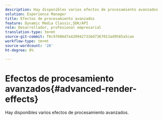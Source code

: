 ```yaml
---
description: Hay disponibles varios efectos de procesamiento avanzados.
solution: Experience Manager
title: Efectos de procesamiento avanzados
feature: Dynamic Media Classic,SDK/API
role: Desarrollador, profesional empresarial
translation-type: tm+mt
source-git-commit: f6c97606d7a4209427316d7367013ad9585a5cae
workflow-type: tm+mt
source-wordcount: '26'
ht-degree: 0%

---
```



# Efectos de procesamiento avanzados{#advanced-render-effects}

Hay disponibles varios efectos de procesamiento avanzados.

